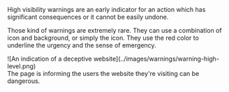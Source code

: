 <div class="grid-2">
<div markdown="1">
High visibility warnings are an early indicator for an action which has significant consequences or it cannot be easily undone.

Those kind of warnings are extremely rare. They can use a combination of icon and background, or simply the icon. They use the red color to underline the urgency and the sense of emergency.
</div>
<div markdown="1">
![An indication of a deceptive website](../images/warnings/warning-high-level.png)

<figcaption>The page is informing the users the website they're visiting can be dangerous.</figcaption>
</div>
</div>